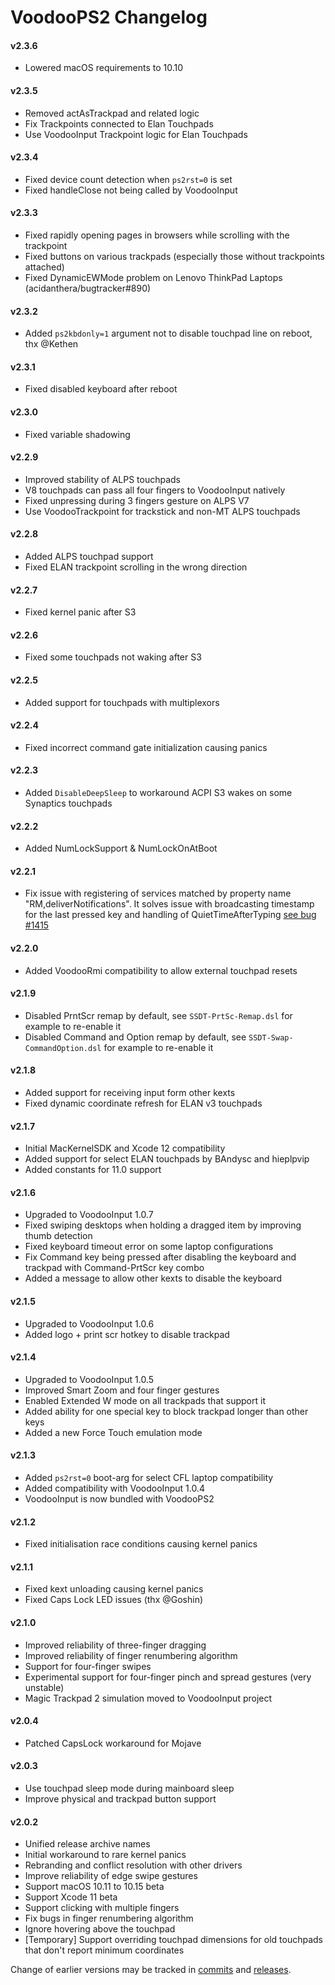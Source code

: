 VoodooPS2 Changelog
============================
#### v2.3.6
- Lowered macOS requirements to 10.10

#### v2.3.5
- Removed actAsTrackpad and related logic
- Fix Trackpoints connected to Elan Touchpads
- Use VoodooInput Trackpoint logic for Elan Touchpads

#### v2.3.4
- Fixed device count detection when `ps2rst=0` is set
- Fixed handleClose not being called by VoodooInput

#### v2.3.3
- Fixed rapidly opening pages in browsers while scrolling with the trackpoint
- Fixed buttons on various trackpads (especially those without trackpoints attached)
- Fixed DynamicEWMode problem on Lenovo ThinkPad Laptops (acidanthera/bugtracker#890)

#### v2.3.2
- Added `ps2kbdonly=1` argument not to disable touchpad line on reboot, thx @Kethen

#### v2.3.1
- Fixed disabled keyboard after reboot

#### v2.3.0
- Fixed variable shadowing

#### v2.2.9
- Improved stability of ALPS touchpads
- V8 touchpads can pass all four fingers to VoodooInput natively
- Fixed unpressing during 3 fingers gesture on ALPS V7
- Use VoodooTrackpoint for trackstick and non-MT ALPS touchpads

#### v2.2.8
- Added ALPS touchpad support
- Fixed ELAN trackpoint scrolling in the wrong direction

#### v2.2.7
- Fixed kernel panic after S3

#### v2.2.6
- Fixed some touchpads not waking after S3

#### v2.2.5
- Added support for touchpads with multiplexors

#### v2.2.4
- Fixed incorrect command gate initialization causing panics

#### v2.2.3
- Added `DisableDeepSleep` to workaround ACPI S3 wakes on some Synaptics touchpads

#### v2.2.2
- Added NumLockSupport & NumLockOnAtBoot

#### v2.2.1
- Fix issue with registering of services matched by property name "RM,deliverNotifications". It solves issue with broadcasting timestamp for the last pressed key and handling of QuietTimeAfterTyping [see bug #1415](https://github.com/acidanthera/bugtracker/issues/1415) 

#### v2.2.0
- Added VoodooRmi compatibility to allow external touchpad resets

#### v2.1.9
- Disabled PrntScr remap by default, see `SSDT-PrtSc-Remap.dsl` for example to re-enable it
- Disabled Command and Option remap by default, see `SSDT-Swap-CommandOption.dsl` for example to re-enable it

#### v2.1.8
- Added support for receiving input form other kexts
- Fixed dynamic coordinate refresh for ELAN v3 touchpads

#### v2.1.7
- Initial MacKernelSDK and Xcode 12 compatibility
- Added support for select ELAN touchpads by BAndysc and hieplpvip
- Added constants for 11.0 support

#### v2.1.6
- Upgraded to VoodooInput 1.0.7
- Fixed swiping desktops when holding a dragged item by improving thumb detection
- Fixed keyboard timeout error on some laptop configurations
- Fix Command key being pressed after disabling the keyboard and trackpad with Command-PrtScr key combo
- Added a message to allow other kexts to disable the keyboard

#### v2.1.5
- Upgraded to VoodooInput 1.0.6
- Added logo + print scr hotkey to disable trackpad

#### v2.1.4
- Upgraded to VoodooInput 1.0.5
- Improved Smart Zoom and four finger gestures
- Enabled Extended W mode on all trackpads that support it
- Added ability for one special key to block trackpad longer than other keys
- Added a new Force Touch emulation mode

#### v2.1.3
- Added `ps2rst=0` boot-arg for select CFL laptop compatibility
- Added compatibility with VoodooInput 1.0.4
- VoodooInput is now bundled with VoodooPS2

#### v2.1.2
- Fixed initialisation race conditions causing kernel panics

#### v2.1.1
- Fixed kext unloading causing kernel panics
- Fixed Caps Lock LED issues (thx @Goshin)

#### v2.1.0
- Improved reliability of three-finger dragging
- Improved reliability of finger renumbering algorithm
- Support for four-finger swipes
- Experimental support for four-finger pinch and spread gestures (very unstable)
- Magic Trackpad 2 simulation moved to VoodooInput project

#### v2.0.4
- Patched CapsLock workaround for Mojave

#### v2.0.3
- Use touchpad sleep mode during mainboard sleep
- Improve physical and trackpad button support

#### v2.0.2
- Unified release archive names
- Initial workaround to rare kernel panics
- Rebranding and conflict resolution with other drivers
- Improve reliability of edge swipe gestures
- Support macOS 10.11 to 10.15 beta
- Support Xcode 11 beta
- Support clicking with multiple fingers
- Fix bugs in finger renumbering algorithm
- Ignore hovering above the touchpad
- \[Temporary\] Support overriding touchpad dimensions for old touchpads that don't report minimum coordinates

Change of earlier versions may be tracked in [commits](https://github.com/acidanthera/VoodooPS2/commits/master) and [releases](https://github.com/acidanthera/VoodooPS2/releases).
